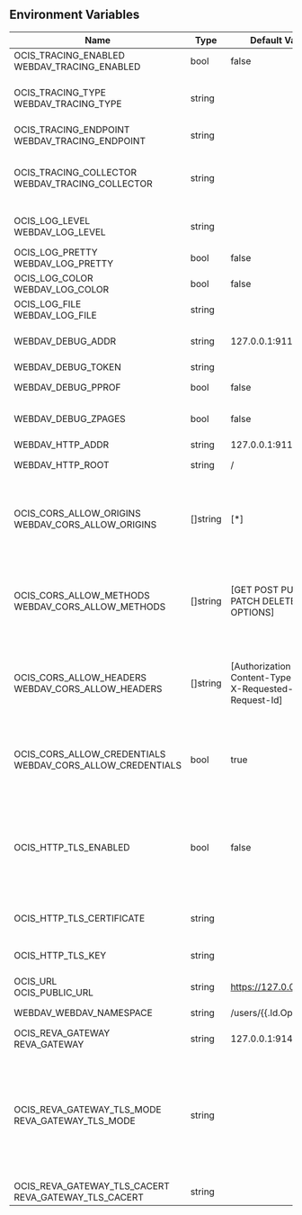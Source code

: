 ## Environment Variables

| Name | Type | Default Value | Description |
|------|------|---------------|-------------|
| OCIS_TRACING_ENABLED<br/>WEBDAV_TRACING_ENABLED | bool | false | Activates tracing.|
| OCIS_TRACING_TYPE<br/>WEBDAV_TRACING_TYPE | string |  | The type of tracing. Defaults to "", which is the same as "jaeger". Allowed tracing types are "jaeger" and "" as of now.|
| OCIS_TRACING_ENDPOINT<br/>WEBDAV_TRACING_ENDPOINT | string |  | The endpoint of the tracing agent.|
| OCIS_TRACING_COLLECTOR<br/>WEBDAV_TRACING_COLLECTOR | string |  | The HTTP endpoint for sending spans directly to a collector, i.e. http://jaeger-collector:14268/api/traces. Only used if the tracing endpoint is unset.|
| OCIS_LOG_LEVEL<br/>WEBDAV_LOG_LEVEL | string |  | The log level. Valid values are: "panic", "fatal", "error", "warn", "info", "debug", "trace".|
| OCIS_LOG_PRETTY<br/>WEBDAV_LOG_PRETTY | bool | false | Activates pretty log output.|
| OCIS_LOG_COLOR<br/>WEBDAV_LOG_COLOR | bool | false | Activates colorized log output.|
| OCIS_LOG_FILE<br/>WEBDAV_LOG_FILE | string |  | The path to the log file. Activates logging to this file if set.|
| WEBDAV_DEBUG_ADDR | string | 127.0.0.1:9119 | Bind address of the debug server, where metrics, health, config and debug endpoints will be exposed.|
| WEBDAV_DEBUG_TOKEN | string |  | Token to secure the metrics endpoint.|
| WEBDAV_DEBUG_PPROF | bool | false | Enables pprof, which can be used for profiling.|
| WEBDAV_DEBUG_ZPAGES | bool | false | Enables zpages, which can be used for collecting and viewing in-memory traces.|
| WEBDAV_HTTP_ADDR | string | 127.0.0.1:9115 | The bind address of the HTTP service.|
| WEBDAV_HTTP_ROOT | string | / | Subdirectory that serves as the root for this HTTP service.|
| OCIS_CORS_ALLOW_ORIGINS<br/>WEBDAV_CORS_ALLOW_ORIGINS | []string | [*] | A comma-separated list of allowed CORS origins. See following chapter for more details: *Access-Control-Allow-Origin* at https://developer.mozilla.org/en-US/docs/Web/HTTP/Headers/Access-Control-Allow-Origin|
| OCIS_CORS_ALLOW_METHODS<br/>WEBDAV_CORS_ALLOW_METHODS | []string | [GET POST PUT PATCH DELETE OPTIONS] | A comma-separated list of allowed CORS methods. See following chapter for more details: *Access-Control-Request-Method* at https://developer.mozilla.org/en-US/docs/Web/HTTP/Headers/Access-Control-Request-Method|
| OCIS_CORS_ALLOW_HEADERS<br/>WEBDAV_CORS_ALLOW_HEADERS | []string | [Authorization Origin Content-Type Accept X-Requested-With X-Request-Id] | A comma-separated list of allowed CORS headers. See following chapter for more details: *Access-Control-Request-Headers* at https://developer.mozilla.org/en-US/docs/Web/HTTP/Headers/Access-Control-Request-Headers.|
| OCIS_CORS_ALLOW_CREDENTIALS<br/>WEBDAV_CORS_ALLOW_CREDENTIALS | bool | true | Allow credentials for CORS.See following chapter for more details: *Access-Control-Allow-Credentials* at https://developer.mozilla.org/en-US/docs/Web/HTTP/Headers/Access-Control-Allow-Credentials.|
| OCIS_HTTP_TLS_ENABLED | bool | false | Activates TLS for the http based services using the server certifcate and key configured via OCIS_HTTP_TLS_CERTIFICATE and OCIS_HTTP_TLS_KEY. If OCIS_HTTP_TLS_CERTIFICATE is not set a temporary server certificate is generated - to be used with PROXY_INSECURE_BACKEND=true.|
| OCIS_HTTP_TLS_CERTIFICATE | string |  | Path/File name of the TLS server certificate (in PEM format) for the http services.|
| OCIS_HTTP_TLS_KEY | string |  | Path/File name for the TLS certificate key (in PEM format) for the server certificate to use for the http services.|
| OCIS_URL<br/>OCIS_PUBLIC_URL | string | https://127.0.0.1:9200 | URL, where oCIS is reachable for users.|
| WEBDAV_WEBDAV_NAMESPACE | string | /users/{{.Id.OpaqueId}} | CS3 path layout to use when forwarding /webdav requests|
| OCIS_REVA_GATEWAY<br/>REVA_GATEWAY | string | 127.0.0.1:9142 | CS3 gateway used to look up user metadata|
| OCIS_REVA_GATEWAY_TLS_MODE<br/>REVA_GATEWAY_TLS_MODE | string |  | TLS mode for grpc connection to the CS3 gateway endpoint. Possible values are 'off', 'insecure' and 'on'. 'off': disables transport security for the clients. 'insecure' allows using transport security, but disables certificate verification (to be used with the autogenerated self-signed certificates). 'on' enables transport security, including server certificate verification.|
| OCIS_REVA_GATEWAY_TLS_CACERT<br/>REVA_GATEWAY_TLS_CACERT | string |  | The root CA certificate used to validate the gateway's TLS certificate.|